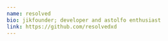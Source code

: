 ```yaml
---
name: resolved
bio: jikfounder; developer and astolfo enthusiast
link: https://github.com/resolvedxd
---
```

